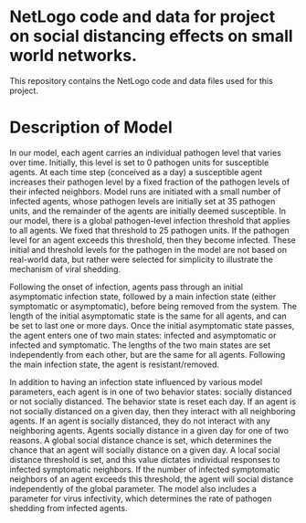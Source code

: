 # NetLogo code and data for project on social distancing effects on small world networks.

This repository contains the NetLogo code and data files used for this project.

# Description of Model

In our model, each agent carries an individual pathogen level that varies over time.
Initially, this level is set to 0 pathogen units for susceptible agents.
At each time step (conceived as a day) a susceptible agent increases their pathogen level by a fixed fraction of the pathogen levels of their infected neighbors. 
Model runs are initiated with a small number of infected agents, whose pathogen levels are initially set at 35 pathogen units, and the remainder of the agents are initially deemed susceptible.
In our model, there is a global pathogen-level infection threshold that applies to all agents. 
We fixed that threshold to 25 pathogen units. 
If the pathogen level for an agent exceeds this threshold, then they become infected.
These initial and threshold levels for the pathogen in the model are not based on real-world data, but rather were selected for simplicity to illustrate the mechanism of viral shedding.

Following the onset of infection, agents pass through an initial asymptomatic infection state, followed by a main infection state (either symptomatic or asymptomatic), before being removed from the system.
The length of the initial asymptomatic state is the same for all agents, and can be set to last one or more days.
Once the initial asymptomatic state passes, the agent enters one of two main states: infected and asymptomatic or infected and symptomatic.
The lengths of the two main states are set independently from each other, but are the same for all agents.
Following the main infection state, the agent is resistant/removed.

In addition to having an infection state influenced by various model parameters, each agent is in one of two behavior states: socially distanced or not socially distanced.
The behavior state is reset each day.
If an agent is not socially distanced on a given day, then they interact with all neighboring agents.
If an agent is socially distanced, they do not interact with any neighboring agents.
Agents socially distance in a given day for one of two reasons.
A global social distance chance is set, which determines the chance that an agent will socially distance on a given day.
A local social distance threshold is set, and this value dictates individual responses to infected symptomatic neighbors.
If the number of infected symptomatic neighbors of an agent exceeds this threshold, the agent will social distance independently of the global parameter.
The model also includes a parameter for virus infectivity, which determines the rate of pathogen shedding from infected agents.
